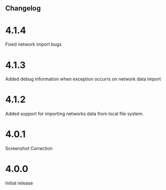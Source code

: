 ## Changelog

# 4.1.4
Fixed network import bugs

# 4.1.3
Added debug information when exception occurrs on network data import

# 4.1.2
Added support for importing networks data from local file system.

# 4.0.1
Screenshot Correction

# 4.0.0
Initial release
